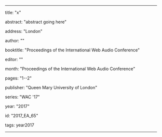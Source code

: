 ---
      
title: "x" 
      
abstract: "abstract going here"
      
address: "London" 
      
author: "" 
      
booktitle: "Proceedings of the International Web Audio Conference" 
      
editor: "" 
      
month: "Proceedings of the International Web Audio Conference"
      
pages: "1--2" 
      
publisher: "Queen Mary University of London" 
      
series: "WAC '17"  
      
year: "2017" 
      
id: "2017_EA_65" 
      
tags: year2017 
      
---